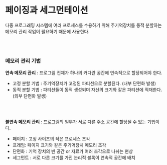 # 페이징과 세그먼테이션

다중 프로그래밍 시스템에 여러 프로세스를 수용하기 위해 주기억장치를 동적 분할하는 메모리 관리 작업이 필요하기 때문에 사용한다.

</br>

</br>

### 메모리 관리 기법

**연속 메모리 관리** : 프로그램 전체가 하나의 커다란 공간에 연속적으로 할당되어야 한다.

- 고정 분할 기법 : 주기억장치가 고정된 파티션으로 분할된다. (내부 단편화 발생)
- 동적 분할 기법 : 파티션들이 동적 생성되며 자신의 크기와 같은 파티션에 적재한다. (외부 단편화 발생)

</br>

</br>

**불연속 메모리 관리** : 프로그램의 일부가 서로 다른 주소 공간에 할당될 수 있는 기법이다.

- 페이지 : 고정 사이즈의 작은 프로세스 조각
- 프레임: 페이지 크기와 같은 주기억장치 메모리 조각
- 단편화 : 기억 장치의 빈 공간 or 자료가 여러 조각으로 나뉘는 현상
- 세그먼트 : 서로 다른 크기를 가진 논리적 블록이 연속적 공간에 배치